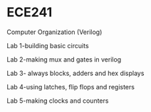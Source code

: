 # ECE241
Computer Organization (Verilog)

Lab 1-building basic circuits

Lab 2-making mux and gates in verilog

Lab 3- always blocks, adders and hex displays

Lab 4-using latches, flip flops and registers

Lab 5-making clocks and counters
